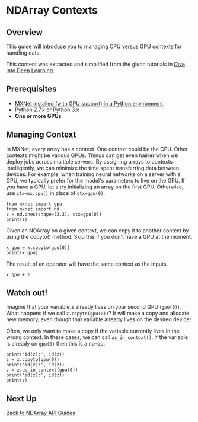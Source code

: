# NDArray Contexts

## Overview
This guide will introduce you to managing CPU versus GPU contexts for handling data.

This content was extracted and simplified from the gluon tutorials in
[Dive Into Deep Learning](http://gluon.io/).

## Prerequisites
* [MXNet installed (with GPU support) in a Python environment](../../../install/index.html?language=Python).
* Python 2.7.x or Python 3.x
* **One or more GPUs**


## Managing Context

In MXNet, every array has a context.
One context could be the CPU. Other contexts might be various GPUs.
Things can get even hairier when we deploy jobs across multiple servers.
By assigning arrays to contexts intelligently, we can minimize
the time spent transferring data between devices.
For example, when training neural networks on a server with a GPU,
we typically prefer for the model's parameters to live on the GPU.
If you have a GPU, let's try initializing an array on the first GPU.
Otherwise, use `ctx=mx.cpu()` in place of `ctx=gpu(0)`.

```{.python .input}
from mxnet import gpu
from mxnet import nd
z = nd.ones(shape=(3,3), ctx=gpu(0))
print(z)
```

Given an NDArray on a given context, we can copy it to another context by using
the copyto() method. Skip this if you don't have a GPU at the moment.

```{.python .input}
x_gpu = x.copyto(gpu(0))
print(x_gpu)
```

The result of an operator will have the same context as the inputs.

```{.python .input}
x_gpu + z
```

## Watch out!

Imagine that your variable z already lives on your second GPU
(`gpu(0)`). What happens if we call `z.copyto(gpu(0))`? It will make a copy and
allocate new memory, even though that variable already lives on the desired
device!
<!-- wouldn't the second GPU be gpu(1)? -->

Often, we only want to make
a copy if the variable currently lives in the wrong context. In these cases, we
can call `as_in_context()`. If the variable is already on `gpu(0)` then this is
a no-op.

```{.python .input}
print('id(z):', id(z))
z = z.copyto(gpu(0))
print('id(z):', id(z))
z = z.as_in_context(gpu(0))
print('id(z):', id(z))
print(z)
```

## Next Up

[Back to NDArray API Guides](index)
